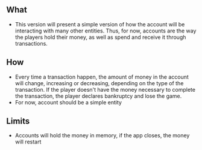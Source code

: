 ## What
- This version will present a simple version of how the account will be interacting with many other entities. Thus, for now, accounts are the way the players hold their money, as well as spend and receive it through transactions.
 
## How
- Every time a transaction happen, the amount of money in the account will change, increasing or decreasing, depending on the type of the transaction. If the player doesn't have the money necessary to complete the transaction, the player declares bankruptcy and lose the game.
- For now, account should be a simple entity 

## Limits
- Accounts will hold the money in memory, if the app closes, the money will restart